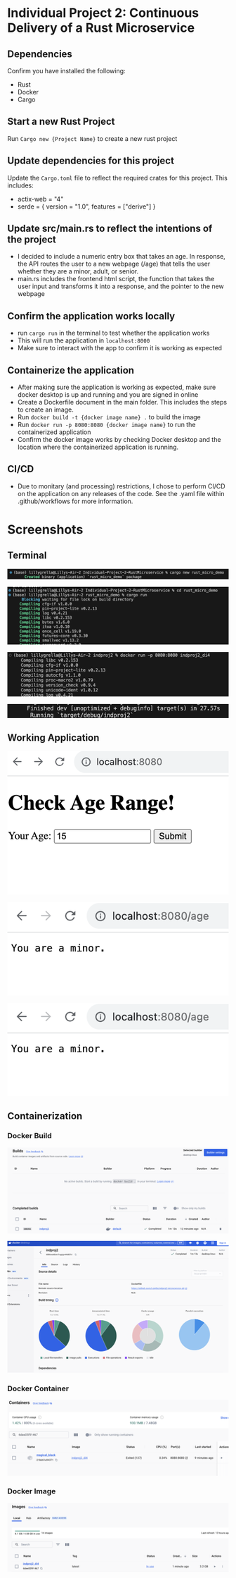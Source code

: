 # Individual Project 2: Continuous Delivery of a Rust Microservice 

## Dependencies
Confirm you have installed the following: 
  * Rust
  * Docker
  * Cargo

## Start a new Rust Project
Run `Cargo new {Project Name}` to create a new rust project

## Update dependencies for this project
Update the `Cargo.toml` file to reflect the required crates for this project. This includes: 
  * actix-web = "4"
  * serde = { version = "1.0", features = ["derive"] }

## Update src/main.rs to reflect the intentions of the project
  * I decided to include a numeric entry box that takes an age. In response, the API routes the user to a new webpage (/age) that tells the user whether they are a minor, adult, or senior.
  * main.rs includes the frontend html script, the function that takes the user input and transforms it into a response, and the pointer to the new webpage

## Confirm the application works locally
  * run `cargo run` in the terminal to test whether the application works
  * This will run the application in `localhost:8000`
  * Make sure to interact with the app to confirm it is working as expected

## Containerize the application
  * After making sure the application is working as expected, make sure docker desktop is up and running and you are signed in online
  * Create a Dockerfile document in the main folder. This includes the steps to create an image.
  * Run `docker build -t {docker image name} .` to build the image
  * Run `docker run -p 8080:8080 {docker image name}` to run the containerized application
  * Confirm the docker image works by checking Docker desktop and the location where the containerized application is running.

## CI/CD 
  * Due to monitary (and processing) restrictions, I chose to perform CI/CD on the application on any releases of the code. See the .yaml file within .github/workflows for more information.

# Screenshots

## Terminal 

![terminal1](terminal1.png)

![terminal2](terminal2.png)

![docker1](docker1.png)

![docker2](docker2.png)

## Working Application

![app1](app1.png)

![app2](app2.png)

![app2](app2.png)

## Containerization

### Docker Build

![dockerbuilds](dockerbuilds.png)

![dockerbuilds2](dockerbuilds2.png)

### Docker Container

![container](container.png)

### Docker Image

![images](images.png)

